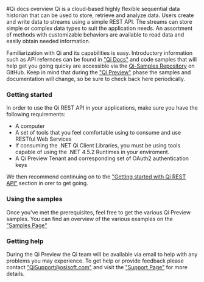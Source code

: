 #Qi docs overview
Qi is a cloud-based highly flexible sequential data historian that can be used to store, retrieve and analyze data. Users create and write data to streams using a simple REST API. The streams can store simple or complex data types to suit the application needs. An assortment of methods with customizable behaviors are available to read data and easily obtain needed information.

Familiarization with Qi and its capabilities is easy. Introductory information such as API refernces can be found in ["Qi Docs"](https://qi-docs.readthedocs.org/en/latest/Overview/) and code samples that will help get you going quicky are accessible via the <a href="https://github.com/osisoft/Qi-Samples" target="_blank">Qi-Samples Repository</a> on GitHub.
Keep in mind that during the ["Qi Preview"](https://qi-docs.readthedocs.org/en/latest/preview/) phase the samples and documentation will change, so be sure to check back here periodically.
### Getting started
In order to use the Qi REST API in your applications, make sure you have the following requirements:

- A computer
- A set of tools that you feel comfortable using to consume and use RESTful Web Services
- If consuming the .NET Qi Client Libraries, you must be using tools capable of using the .NET 4.5.2 Runtimes in your enviroment.
- A Qi Preview Tenant and corresponding set of OAuth2 authentication keys

We then recommend continuing on to the ["Getting started with Qi REST API"](https://qi-docs.readthedocs.org/en/latest/Overview/) section in orer to get going.

### Using the samples
Once you've met the prerequisites, feel free to get the various Qi Preview samples.
You can find an overview of the various examples on the ["Samples Page"](https://qi-docs.readthedocs.org/en/latest/samples/)
### Getting help
During the Qi Preview the Qi team will be available via email to help with any problems you may experience. To get help or provide feedback please contact ["QiSupport@osisoft.com"](Mailto:QiSupport@osisoft.com) and visit the ["Support Page"](https://qi-docs.osisoft.com/en/latest/support/) for more details.

